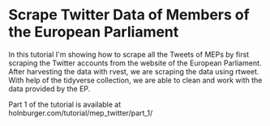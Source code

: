 # Scrape Twitter Data of Members of the European Parliament

In this tutorial I'm showing how to scrape all the Tweets of MEPs by first scraping the Twitter accounts from the website of the European Parliament. After harvesting the data with rvest, we are scraping the data using rtweet. With help of the tidyverse collection, we are able to clean and work with the data provided by the EP.

Part 1 of the tutorial is available at holnburger.com/tutorial/mep_twitter/part_1/


